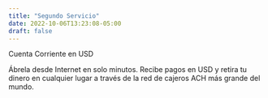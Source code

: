 ```yaml
---
title: "Segundo Servicio"
date: 2022-10-06T13:23:08-05:00
draft: false
---
```


Cuenta Corriente en USD

Ábrela desde Internet en solo minutos. Recibe pagos en USD y retira tu dinero en cualquier lugar a través de la red de cajeros ACH más grande del mundo.